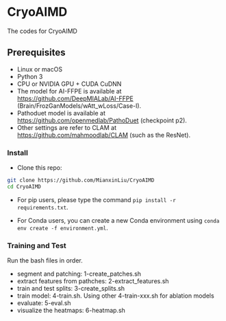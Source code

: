 # CryoAIMD
The codes for CryoAIMD

## Prerequisites
- Linux or macOS
- Python 3
- CPU or NVIDIA GPU + CUDA CuDNN
- The model for AI-FFPE is available at https://github.com/DeepMIALab/AI-FFPE (Brain/FrozGanModels/wAtt_wLoss/Case-I). 
- Pathoduet model is available at https://github.com/openmedlab/PathoDuet (checkpoint p2).
- Other settings are refer to CLAM at https://github.com/mahmoodlab/CLAM (such as the ResNet).

### Install
- Clone this repo:
```bash
git clone https://github.com/MianxinLiu/CryoAIMD
cd CryoAIMD
```

- For pip users, please type the command `pip install -r requirements.txt`.

- For Conda users,  you can create a new Conda environment using `conda env create -f environment.yml`.

### Training and Test
Run the bash files in order.
- segment and patching: 1-create_patches.sh
- extract features from pathches: 2-extract_features.sh
- train and test splits: 3-create_splits.sh
- train model: 4-train.sh. Using other 4-train-xxx.sh for ablation models
- evaluate: 5-eval.sh
- visualize the heatmaps: 6-heatmap.sh
